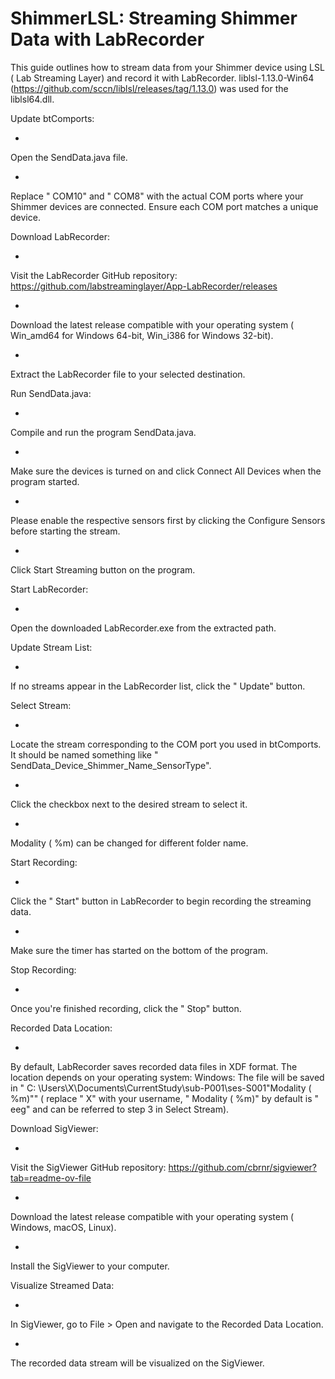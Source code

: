 # ShimmerLSL: Streaming Shimmer Data with LabRecorder

This
guide
outlines
how
to
stream
data
from
your
Shimmer
device
using
LSL (
Lab
Streaming
Layer)
and
record
it
with
LabRecorder.
liblsl-1.13.0-Win64 (https://github.com/sccn/liblsl/releases/tag/1.13.0)
was
used
for
the
liblsl64.dll.

Update
btComports:

-

Open
the
SendData.java
file.

-

Replace "
COM10"
and "
COM8"
with
the
actual
COM
ports
where
your
Shimmer
devices
are
connected.
Ensure
each
COM
port
matches
a
unique
device.

Download
LabRecorder:

-

Visit
the
LabRecorder
GitHub
repository: https://github.com/labstreaminglayer/App-LabRecorder/releases

-

Download
the
latest
release
compatible
with
your
operating
system (
Win_amd64
for
Windows
64-bit,
Win_i386
for
Windows
32-bit).

-

Extract
the
LabRecorder
file
to
your
selected
destination.

Run
SendData.java:

-

Compile
and
run
the
program
SendData.java.

-

Make
sure
the
devices
is
turned
on
and
click
Connect
All
Devices
when
the
program
started.

-

Please
enable
the
respective
sensors
first
by
clicking
the
Configure
Sensors
before
starting
the
stream.

-

Click
Start
Streaming
button
on
the
program.

Start
LabRecorder:

-

Open
the
downloaded
LabRecorder.exe
from
the
extracted
path.

Update
Stream
List:

-

If
no
streams
appear
in
the
LabRecorder
list,
click
the "
Update"
button.

Select
Stream:

-

Locate
the
stream
corresponding
to
the
COM
port
you
used
in
btComports.
It
should
be
named
something
like "
SendData_Device_Shimmer_Name_SensorType".

-

Click
the
checkbox
next
to
the
desired
stream
to
select
it.

-

Modality (
%m)
can
be
changed
for
different
folder
name.

Start
Recording:

-

Click
the "
Start"
button
in
LabRecorder
to
begin
recording
the
streaming
data.

-

Make
sure
the
timer
has
started
on
the
bottom
of
the
program.

Stop
Recording:

-

Once
you're
finished
recording,
click
the "
Stop"
button.

Recorded
Data
Location:

-

By
default,
LabRecorder
saves
recorded
data
files
in
XDF
format.
The
location
depends
on
your
operating
system:
Windows:
The
file
will
be
saved
in "
C:
\Users\X\Documents\CurrentStudy\sub-P001\ses-S001\"Modality (
%m)"" (
replace "
X"
with
your
username, "
Modality (
%m)"
by
default
is "
eeg"
and
can
be
referred
to
step
3
in
Select
Stream).

Download
SigViewer:

-

Visit
the
SigViewer
GitHub
repository: https://github.com/cbrnr/sigviewer?tab=readme-ov-file

-

Download
the
latest
release
compatible
with
your
operating
system (
Windows,
macOS,
Linux).

-

Install
the
SigViewer
to
your
computer.

Visualize
Streamed
Data:

-

In
SigViewer,
go
to
File >
Open
and
navigate
to
the
Recorded
Data
Location.

-

The
recorded
data
stream
will
be
visualized
on
the
SigViewer.
